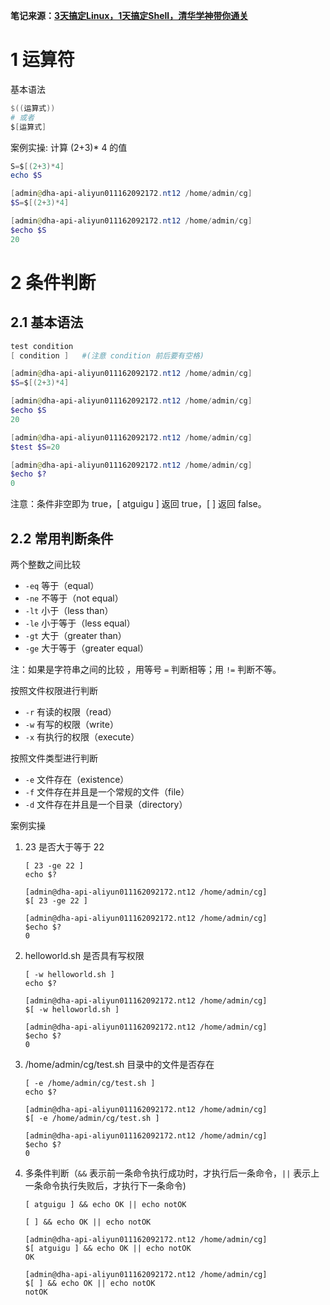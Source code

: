 **笔记来源：**[**3天搞定Linux，1天搞定Shell，清华学神带你通关**](https://www.bilibili.com/video/BV1WY4y1H7d3?p=9&vd_source=e8046ccbdc793e09a75eb61fe8e84a30)



# 1 运算符 
基本语法

```powershell
$((运算式))
# 或者
$[运算式]
```

案例实操: 计算 (2+3)* 4 的值

```powershell
S=$[(2+3)*4]
echo $S
```

```powershell
[admin@dha-api-aliyun011162092172.nt12 /home/admin/cg]
$S=$[(2+3)*4]

[admin@dha-api-aliyun011162092172.nt12 /home/admin/cg]
$echo $S
20
```

# 2 条件判断 
## 2.1 基本语法
```powershell
test condition
[ condition ]   #(注意 condition 前后要有空格) 
```

```powershell
[admin@dha-api-aliyun011162092172.nt12 /home/admin/cg]
$S=$[(2+3)*4]

[admin@dha-api-aliyun011162092172.nt12 /home/admin/cg]
$echo $S
20

[admin@dha-api-aliyun011162092172.nt12 /home/admin/cg]
$test $S=20

[admin@dha-api-aliyun011162092172.nt12 /home/admin/cg]
$echo $?
0
```

注意：条件非空即为 true，[ atguigu ] 返回 true，[  ] 返回 false。 

## 2.2 常用判断条件 	
两个整数之间比较 

+ `-eq`  等于（equal）
+ `-ne`  不等于（not equal） 
+ `-lt`  小于（less than）
+ `-le`  小于等于（less equal）
+ `-gt`  大于（greater than）
+ `-ge`  大于等于（greater equal）

注：如果是字符串之间的比较 ，用等号 `=` 判断相等；用 `!=` 判断不等。 



按照文件权限进行判断 

+ `-r` 有读的权限（read）
+ `-w` 有写的权限（write）
+ `-x` 有执行的权限（execute）



按照文件类型进行判断 

+ `-e` 文件存在（existence）
+ `-f` 文件存在并且是一个常规的文件（file）
+ `-d` 文件存在并且是一个目录（directory）



案例实操

1. 23 是否大于等于 22 

   ```shell
   [ 23 -ge 22 ]
   echo $?
   ```

   ```shell
   [admin@dha-api-aliyun011162092172.nt12 /home/admin/cg]
   $[ 23 -ge 22 ]

   [admin@dha-api-aliyun011162092172.nt12 /home/admin/cg]
   $echo $?
   0
   ```


2. helloworld.sh 是否具有写权限

   ```shell
   [ -w helloworld.sh ]
   echo $?
   ```

   ```shell
   [admin@dha-api-aliyun011162092172.nt12 /home/admin/cg]
   $[ -w helloworld.sh ]

   [admin@dha-api-aliyun011162092172.nt12 /home/admin/cg]
   $echo $?
   0
   ```


3. /home/admin/cg/test.sh 目录中的文件是否存在

   ```shell
   [ -e /home/admin/cg/test.sh ]
   echo $?
   ```

   ```shell
   [admin@dha-api-aliyun011162092172.nt12 /home/admin/cg]
   $[ -e /home/admin/cg/test.sh ]

   [admin@dha-api-aliyun011162092172.nt12 /home/admin/cg]
   $echo $?
   0
   ```


4. 多条件判断（`&&` 表示前一条命令执行成功时，才执行后一条命令，`||` 表示上一条命令执行失败后，才执行下一条命令) 

   ```shell
   [ atguigu ] && echo OK || echo notOK

   [ ] && echo OK || echo notOK
   ```

   ```shell
   [admin@dha-api-aliyun011162092172.nt12 /home/admin/cg]
   $[ atguigu ] && echo OK || echo notOK
   OK

   [admin@dha-api-aliyun011162092172.nt12 /home/admin/cg]
   $[ ] && echo OK || echo notOK
   notOK
   ```



